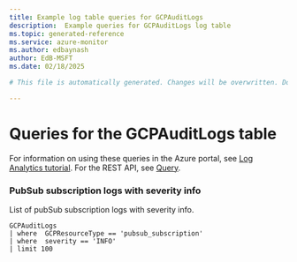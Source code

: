 ```yaml
---
title: Example log table queries for GCPAuditLogs
description:  Example queries for GCPAuditLogs log table
ms.topic: generated-reference
ms.service: azure-monitor
ms.author: edbaynash
author: EdB-MSFT
ms.date: 02/18/2025

# This file is automatically generated. Changes will be overwritten. Do not change this file directly. 

---
```


# Queries for the GCPAuditLogs table

For information on using these queries in the Azure portal, see [Log Analytics tutorial](/azure/azure-monitor/logs/log-analytics-tutorial). For the REST API, see [Query](/rest/api/loganalytics/query).


### PubSub subscription logs with severity info  


List of pubSub subscription logs with severity info.  

```query
GCPAuditLogs
| where  GCPResourceType == 'pubsub_subscription'
| where  severity == 'INFO'
| limit 100
```

